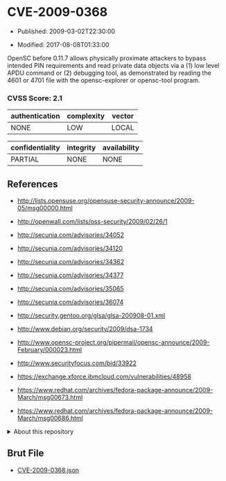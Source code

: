 # CVE-2009-0368

- Published: 2009-03-02T22:30:00

- Modified: 2017-08-08T01:33:00

OpenSC before 0.11.7 allows physically proximate attackers to bypass intended PIN requirements and read private data objects via a (1) low level APDU command or (2) debugging tool, as demonstrated by reading the 4601 or 4701 file with the opensc-explorer or opensc-tool program.

### CVSS Score: **2.1**

| authentication | complexity | vector |
| --- | --- | --- |
| NONE | LOW | LOCAL |

| confidentiality | integrity | availability |
| --- | --- | --- |
| PARTIAL | NONE | NONE |

## References

* http://lists.opensuse.org/opensuse-security-announce/2009-05/msg00000.html

* http://openwall.com/lists/oss-security/2009/02/26/1

* http://secunia.com/advisories/34052

* http://secunia.com/advisories/34120

* http://secunia.com/advisories/34362

* http://secunia.com/advisories/34377

* http://secunia.com/advisories/35065

* http://secunia.com/advisories/36074

* http://security.gentoo.org/glsa/glsa-200908-01.xml

* http://www.debian.org/security/2009/dsa-1734

* http://www.opensc-project.org/pipermail/opensc-announce/2009-February/000023.html

* http://www.securityfocus.com/bid/33922

* https://exchange.xforce.ibmcloud.com/vulnerabilities/48958

* https://www.redhat.com/archives/fedora-package-announce/2009-March/msg00673.html

* https://www.redhat.com/archives/fedora-package-announce/2009-March/msg00686.html

<details>
<summary>About this repository</summary> 

  This repository is part of the project [Live Hack CVE](https://github.com/Live-Hack-CVE). Main website can be found [www.live-hack.org](https://www.live-hack.org) 
  
  Made by [Sn0wAlice](https://github.com/Sn0wAlice) for the people that care about security and need to have a feed of the latest CVEs. Hope you enjoy it, don't forget to star the repo and follow me on [Twitter](https://twitter.com/Sn0wAlice) and [Github](https://github.com/Sn0wAlice). And that is my [personnal website](https://www.alice-snow.me/)

  - [Home Page](https://github.com/Live-Hack-CVE)
  - [Framework](https://github.com/Live-Hack-CVE/cve-framework)
  - [CVE database](https://github.com/Live-Hack-CVE/full_database)
  - [Changelog](https://github.com/Live-Hack-CVE/Changelog)
</details>

## Brut File

* [CVE-2009-0368.json](https://raw.githubusercontent.com/Live-Hack-CVE/full_database/main/cves/2009/CVE-2009-0368.json)

